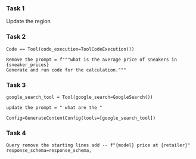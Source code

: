 ### Task 1
Update the region 

### Task 2
```
Code == Tool(code_execution=ToolCodeExecution())

Remove the prompt = f"""what is the average price of sneakers in {sneaker_prices}
Generate and run code for the calculation."""

```

### Task 3

```
google_search_tool = Tool(google_search=GoogleSearch())

update the prompt = " what are the "

Config=GenerateContentConfig(tools=[google_search_tool])

```

### Task 4

```
Query remove the starting lines add -- f"{model} price at {retailer}" 
response_schema=response_schema,
```